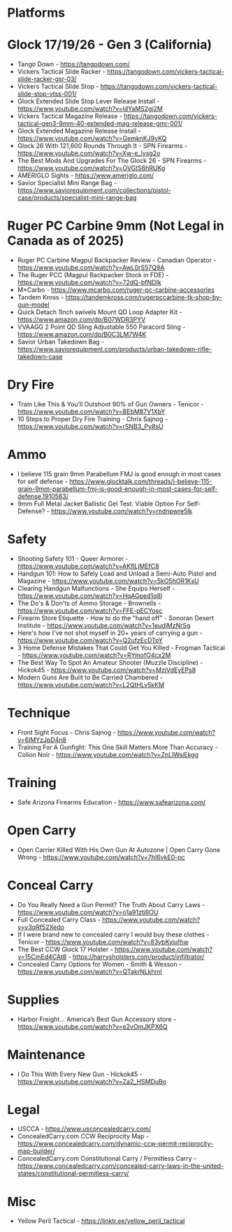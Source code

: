 # Platforms

# Glock 17/19/26 - Gen 3 (California)
- Tango Down - https://tangodown.com/
- Vickers Tactical Slide Racker - https://tangodown.com/vickers-tactical-slide-racker-gsr-03/
- Vickers Tactical Slide Stop - https://tangodown.com/vickers-tactical-slide-stop-vtss-001/
- Glock Extended Slide Stop Lever Release Install - https://www.youtube.com/watch?v=ldYaMS2gj2M
- Vickers Tactical Magazine Release - https://tangodown.com/vickers-tactical-gen3-9mm-40-extended-mag-release-gmr-001/
- Glock Extended Magazine Release Install - https://www.youtube.com/watch?v=GemknKJ9vKQ
- Glock 26 With 121,600 Rounds Through It - SPN Firearms - https://www.youtube.com/watch?v=Xw-e_lysg2o
- The Best Mods And Upgrades For The Glock 26 - SPN Firearms - https://www.youtube.com/watch?v=OVGtS6hRUKg
- AMERIGLO Sights - https://www.ameriglo.com/
- Savior Specialist Mini Range Bag - https://www.saviorequipment.com/collections/pistol-case/products/specialist-mini-range-bag


# Ruger PC Carbine 9mm (Not Legal in Canada as of 2025)
- Ruger PC Carbine Magpul Backpacker Review - Canadian Operator - https://www.youtube.com/watch?v=AwL0rS57Q9A
- The Ruger PCC (Magpul Backpacker Stock in FDE) - https://www.youtube.com/watch?v=72dQ-bfNDIk
- M*Carbo - https://www.mcarbo.com/ruger-pc-carbine-accessories
- Tandem Kross - https://tandemkross.com/rugerpccarbine-tk-shop-by-gun-model
- Quick Detach 1Inch swivels Mount QD Loop Adapter Kit - https://www.amazon.com/dp/B07WDR3PYV
- VVAAGG 2 Point QD Sling Adjustable 550 Paracord Sling - https://www.amazon.com/dp/B0C3LM7W4K
- Savior Urban Takedown Bag - https://www.saviorequipment.com/products/urban-takedown-rifle-takedown-case

# Dry Fire
- Train Like This & You’ll Outshoot 90% of Gun Owners - Tenicor - https://www.youtube.com/watch?v=BEbM87V1XbY
- 10 Steps to Proper Dry Fire Training - Chris Sajnog - https://www.youtube.com/watch?v=rSNB3_Py8sU

# Ammo
- I believe 115 grain 9mm Parabellum FMJ is good enough in most cases for self defense - https://www.glocktalk.com/threads/i-believe-115-grain-9mm-parabellum-fmj-is-good-enough-in-most-cases-for-self-defense.1910583/
- 9mm Full Metal Jacket Ballistic Gel Test. Viable Option For Self-Defense? - https://www.youtube.com/watch?v=rndnpwre5lk

# Safety
- Shooting Safety 101 - Queer Armorer - https://www.youtube.com/watch?v=AKflLjMEfC8
- Handgun 101: How to Safely Load and Unload a Semi-Auto Pistol and Magazine - https://www.youtube.com/watch?v=5kO5hOR1KsU
- Clearing Handgun Malfunctions - She Equips Herself - https://www.youtube.com/watch?v=HqAGped1q8I
- The Do's & Don'ts of Ammo Storage - Brownells - https://www.youtube.com/watch?v=FFE-pECYosc
- Firearm Store Etiquette - How to do the "hand off" - Sonoran Desert Institute - https://www.youtube.com/watch?v=1eudjMzNrSg
- Here's how I've not shot myself in 20+ years of carrying a gun - https://www.youtube.com/watch?v=Q2ufzEcDTpY
- 3 Home Defense Mistakes That Could Get You Killed - Frogman Tactical - https://www.youtube.com/watch?v=RYmofO4cx2M
- The Best Way To Spot An Amateur Shooter (Muzzle Discipline) - Hickok45 - https://www.youtube.com/watch?v=MzjVdEyEPs8
- Modern Guns Are Built to Be Carried Chambered - https://www.youtube.com/watch?v=L2QtHLv5kKM

# Technique
- Front Sight Focus - Chris Sajnog - https://www.youtube.com/watch?v=6lMYzJpD4n8
- Training For A Gunfight: This One Skill Matters More Than Accuracy - Colion Noir - https://www.youtube.com/watch?v=ZnLlWsjEkgg

# Training
- Safe Arizona Firearms Education - https://www.safearizona.com/

# Open Carry
- Open Carrier Killed With His Own Gun At Autozone | Open Carry Gone Wrong - https://www.youtube.com/watch?v=7hI6vkE0-pc
  
# Conceal Carry
- Do You Really Need a Gun Permit? The Truth About Carry Laws - https://www.youtube.com/watch?v=o1a91ztj6OU
- Full Concealed Carry Class - https://www.youtube.com/watch?v=y3qRf52Xedo
- If I were brand new to concealed carry I would buy these clothes - Tenicor - https://www.youtube.com/watch?v=83ybKyiufhw
- The Best CCW Glock 17 Holster - https://www.youtube.com/watch?v=15CmEd4CAt8 - https://harrysholsters.com/product/infiltrator/
- Concealed Carry Options for Women - Smith & Wesson - https://www.youtube.com/watch?v=QTakrNLkhmI

# Supplies
- Harbor Freight… America’s Best Gun Accessory store - https://www.youtube.com/watch?v=e2vOmJKPX6Q

# Maintenance
- I Do This With Every New Gun - Hickok45 - https://www.youtube.com/watch?v=Za2_HSMDuBo

# Legal
- USCCA - https://www.usconcealedcarry.com/
- ConcealedCarry.com CCW Reciprocity Map - https://www.concealedcarry.com/dynamic-ccw-permit-reciprocity-map-builder/
- ConcealedCarry.com Constitutional Carry / Permitless Carry - https://www.concealedcarry.com/concealed-carry-laws-in-the-united-states/constitutional-permitless-carry/

# Misc
- Yellow Peril Tactical - https://linktr.ee/yellow_peril_tactical
